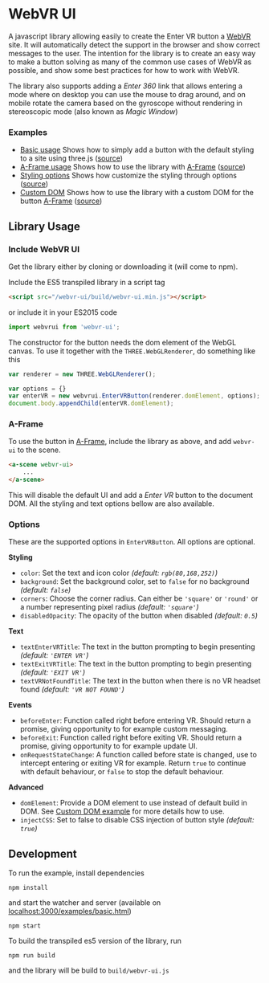 # WebVR UI
A javascript library allowing easily to create the Enter VR button a [WebVR](https://webvr.info) site. It will automatically detect the support in the browser and show correct messages to the user. The intention for the library is to create an easy way to make a button solving as many of the common use cases of WebVR as possible, and show some best practices for how to work with WebVR.

The library also supports adding a *Enter 360* link that allows entering a mode where on desktop you can use the mouse to drag around, and on mobile rotate the camera based on the gyroscope without rendering in stereoscopic mode (also known as *Magic Window*)

### Examples
- [Basic usage](http://halfdanj.github.io/webvr-ui/examples/basic.html) Shows how to simply add a button with the default styling to a site using three.js ([source](/examples/basic.html))
- [A-Frame usage](http://halfdanj.github.io/webvr-ui/examples/aframe.html) Shows how to use the library with [A-Frame](https://aframe.io) ([source](/examples/aframe.html))
- [Styling options](http://halfdanj.github.io/webvr-ui/examples/styling.html) Shows how customize the styling through options ([source](/examples/styling.html))
- [Custom DOM](http://halfdanj.github.io/webvr-ui/examples/customDom.html) Shows how to use the library with a custom DOM for the button [A-Frame](https://aframe.io) ([source](/examples/customDom.html))


## Library Usage
### Include WebVR UI
Get the library either by cloning or downloading it (will come to npm).

Include the ES5 transpiled library in a script tag

```html
<script src="/webvr-ui/build/webvr-ui.min.js"></script>
```

or include it in your ES2015 code

```javascript
import webvrui from 'webvr-ui';
```

The constructor for the button needs the dom element of the WebGL canvas. To use it together with the `THREE.WebGLRenderer`, do something like this

```javascript
var renderer = new THREE.WebGLRenderer();

var options = {}
var enterVR = new webvrui.EnterVRButton(renderer.domElement, options);
document.body.appendChild(enterVR.domElement);
```

### A-Frame
To use the button in [A-Frame](https://aframe.io/), include the library as above, and add `webvr-ui` to the scene.

```html
<a-scene webvr-ui>
    ...
</a-scene>
```

This will disable the default UI and add a *Enter VR* button to the document DOM. All the styling and text options bellow are also available.    


### Options
These are the supported options in `EnterVRButton`. All options are optional. 

**Styling**

- `color`: Set the text and icon color *(default: `rgb(80,168,252)`)*
- `background`: Set the background color, set to `false` for no background *(default: `false`)*
- `corners`: Choose the corner radius. Can either be `'square'` or  `'round'` or a number representing pixel radius *(default: `'square'`)*
- `disabledOpacity`: The opacity of the button when disabled *(default: `0.5`)*

**Text**

- `textEnterVRTitle`: The text in the button prompting to begin presenting *(default: `'ENTER VR'`)*
- `textExitVRTitle`: The text in the button prompting to begin presenting *(default: `'EXIT VR'`)*
- `textVRNotFoundTitle`: The text in the button when there is no VR headset found *(default: `'VR NOT FOUND'`)*

**Events**

- `beforeEnter`: Function called right before entering VR. Should return a promise, giving opportunity to for example custom messaging.
- `beforeExit`: Function called right before exiting VR. Should return a promise, giving opportunity to for example update UI.
- `onRequestStateChange`: A function called before state is changed, use to intercept entering or exiting VR for example. Return `true` to continue with default behaviour, or `false` to stop the default behaviour.    

**Advanced**

- `domElement`: Provide a DOM element to use instead of default build in DOM. See [Custom DOM example](http://halfdanj.github.io/webvr-ui/examples/customDom.html) for more details how to use.
- `injectCSS`: Set to false to disable CSS injection of button style *(default: `true`)*

## Development
To run the example, install dependencies

```
npm install
```

and start the watcher and server (available on [localhost:3000/examples/basic.html](http://localhost:3000/examples/basic.html))

```
npm start
```

To build the transpiled es5 version of the library, run

```
npm run build
```

and the library will be build to `build/webvr-ui.js`
